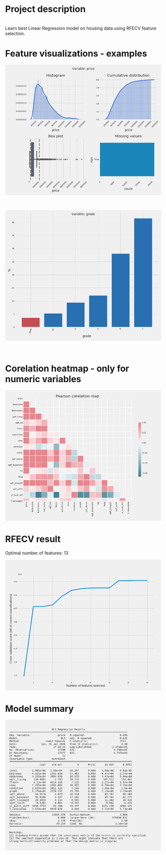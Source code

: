 # Project description
</br>
Learn best Linear Regression model on housing data using RFECV feature selection. </br> 

# Feature visualizations - examples

![alt text](https://github.com/mateusz-g94/DS-Housing-regression/blob/master/grp/price.png)

</br>

![alt text](https://github.com/mateusz-g94/DS-Housing-regression/blob/master/grp/grade.png)

</br>

# Corelation heatmap - only for numeric variables

![alt text](https://github.com/mateusz-g94/DS-Housing-regression/blob/master/grp/corr.png)

# RFECV result
Optimal number of features: 13
</br>

![alt text](https://github.com/mateusz-g94/DS-Housing-regression/blob/master/grp/model1_rfecv_feature_selection.png)

# Model summary 

![alt text](https://github.com/mateusz-g94/DS-Housing-regression/blob/master/grp/model1_summ.png)
